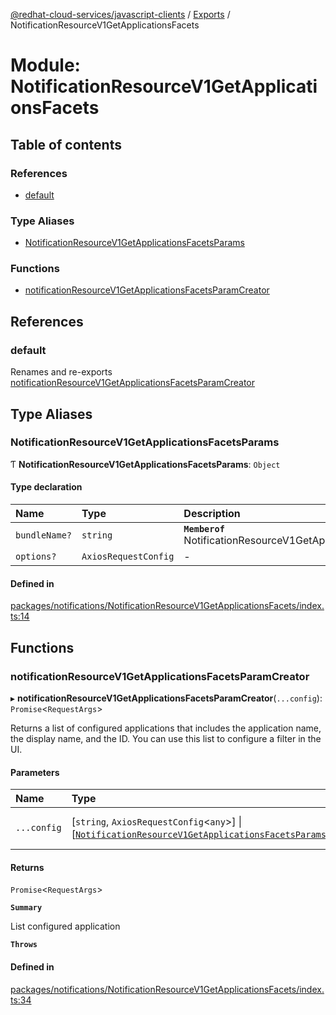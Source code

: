 [@redhat-cloud-services/javascript-clients](../README.md) / [Exports](../modules.md) / NotificationResourceV1GetApplicationsFacets

# Module: NotificationResourceV1GetApplicationsFacets

## Table of contents

### References

- [default](NotificationResourceV1GetApplicationsFacets.md#default)

### Type Aliases

- [NotificationResourceV1GetApplicationsFacetsParams](NotificationResourceV1GetApplicationsFacets.md#notificationresourcev1getapplicationsfacetsparams)

### Functions

- [notificationResourceV1GetApplicationsFacetsParamCreator](NotificationResourceV1GetApplicationsFacets.md#notificationresourcev1getapplicationsfacetsparamcreator)

## References

### default

Renames and re-exports [notificationResourceV1GetApplicationsFacetsParamCreator](NotificationResourceV1GetApplicationsFacets.md#notificationresourcev1getapplicationsfacetsparamcreator)

## Type Aliases

### NotificationResourceV1GetApplicationsFacetsParams

Ƭ **NotificationResourceV1GetApplicationsFacetsParams**: `Object`

#### Type declaration

| Name | Type | Description |
| :------ | :------ | :------ |
| `bundleName?` | `string` | **`Memberof`** NotificationResourceV1GetApplicationsFacetsApi |
| `options?` | `AxiosRequestConfig` | - |

#### Defined in

[packages/notifications/NotificationResourceV1GetApplicationsFacets/index.ts:14](https://github.com/RedHatInsights/javascript-clients/blob/main/packages/notifications/NotificationResourceV1GetApplicationsFacets/index.ts#L14)

## Functions

### notificationResourceV1GetApplicationsFacetsParamCreator

▸ **notificationResourceV1GetApplicationsFacetsParamCreator**(`...config`): `Promise`\<`RequestArgs`\>

Returns a list of configured applications that includes the application name, the display name, and the ID. You can use this list to configure a filter in the UI.

#### Parameters

| Name | Type | Description |
| :------ | :------ | :------ |
| `...config` | [`string`, `AxiosRequestConfig`\<`any`\>] \| [[`NotificationResourceV1GetApplicationsFacetsParams`](NotificationResourceV1GetApplicationsFacets.md#notificationresourcev1getapplicationsfacetsparams)] | with all available params. |

#### Returns

`Promise`\<`RequestArgs`\>

**`Summary`**

List configured application

**`Throws`**

#### Defined in

[packages/notifications/NotificationResourceV1GetApplicationsFacets/index.ts:34](https://github.com/RedHatInsights/javascript-clients/blob/main/packages/notifications/NotificationResourceV1GetApplicationsFacets/index.ts#L34)
